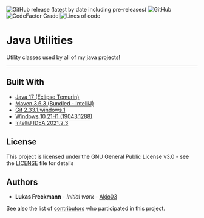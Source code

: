 ![GitHub release (latest by date including pre-releases)](https://img.shields.io/github/downloads-pre/Akjo03/JavaUtils/latest/total?label=Downloads&style=flat-square)
![GitHub](https://img.shields.io/github/license/Akjo03/JavaUtils?label=License&style=flat-square)
![CodeFactor Grade](https://img.shields.io/codefactor/grade/github/Akjo03/JavaUtils?label=Code%20Quality&style=flat-square)
![Lines of code](https://img.shields.io/tokei/lines/github/Akjo03/JavaUtils?label=Lines%20Of%20Code&style=flat-square)

# Java Utilities

Utility classes used by all of my java projects!

------

## Built With

* [Java 17 (Eclipse Temurin)](https://adoptium.net/?variant=openjdk17&jvmVariant=hotspot)
* [Maven 3.6.3 (Bundled - IntelliJ)](https://maven.apache.org/)
* [Git 2.33.1.windows.1](https://git-scm.com/)
* [Windows 10 21H1 (19043.1288)](https://docs.microsoft.com/en-us/windows/release-health/status-windows-10-21h1)
* [IntelliJ IDEA 2021.2.3](https://www.jetbrains.com/de-de/idea/)

## License

This project is licensed under the GNU General Public License v3.0 - see the [LICENSE](LICENSE) file for details

## Authors

* **Lukas Freckmann** - *Initial work* - [Akjo03](https://github.com/Akjo03)

See also the list of [contributors](https://github.com/Akjo03/PROJECT_NAME/contributors) who participated in this project.